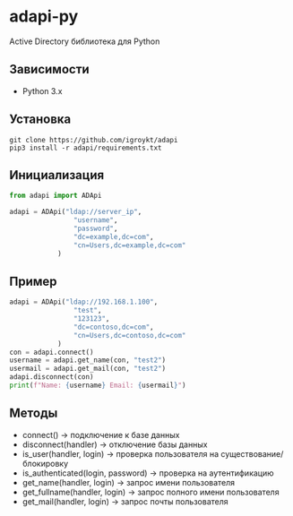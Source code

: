 # adapi-py
Active Directory библиотека для Python

## Зависимости
* Python 3.x

## Установка
```
git clone https://github.com/igroykt/adapi
pip3 install -r adapi/requirements.txt
```

## Инициализация
```python
from adapi import ADApi

adapi = ADApi("ldap://server_ip",
                "username",
                "password",
                "dc=example,dc=com",
                "cn=Users,dc=example,dc=com"
            )
```

## Пример
```python
adapi = ADApi("ldap://192.168.1.100",
                "test",
                "123123",
                "dc=contoso,dc=com",
                "cn=Users,dc=contoso,dc=com"
            )
con = adapi.connect()
username = adapi.get_name(con, "test2")
usermail = adapi.get_mail(con, "test2")
adapi.disconnect(con)
print(f"Name: {username} Email: {usermail}")
```

## Методы
* connect() -> подключение к базе данных
* disconnect(handler) -> отключение базы данных
* is_user(handler, login) -> проверка пользователя на существование/блокировку
* is_authenticated(login, password) -> проверка на аутентификацию
* get_name(handler, login) -> запрос имени пользователя
* get_fullname(handler, login) -> запрос полного имени пользователя
* get_mail(handler, login) -> запрос почты пользователя